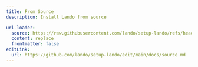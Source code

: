 ```yaml
---
title: From Source
description: Install Lando from source

url-loader:
  source: https://raw.githubusercontent.com/lando/setup-lando/refs/heads/main/docs/source.md
  content: replace
  frontmatter: false
editLink:
  url: https://github.com/lando/setup-lando/edit/main/docs/source.md
---
```

